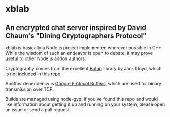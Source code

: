 xblab
=====
An encrypted chat server inspired by David Chaum's "Dining Cryptographers Protocol"
-----------------------------------------------------------------------------------

xblab is basically a Node.js project implemented wherever possible in C++.
While the wisdom of such an endeavor is open to debate, it may prove useful to other Node.js addon authors.

Cryptography comes from the excellent [Botan](http://botan.randombits.net/) library by Jack Lloyd, which is not included in this repo.

Another dependency is [Google Protocol Buffers](https://developers.google.com/protocol-buffers/), which are used for binary transmission over TCP.

Builds are managed using node-gyp. If you've found this repo and would like information about getting it up and running on your system, please open an issue or send a pull request.